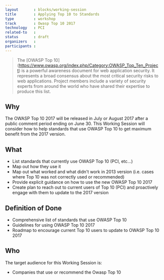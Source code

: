 ```yaml
---
layout       : blocks/working-session
title        : Applying Top 10 to Standards
type         : workshop
track        : Owasp Top 10 2017
technology   : PCI
related-to   :
status       : draft
organizers   :
participants :
---
```


>The [OWASP Top 10] (https://www.owasp.org/index.php/Category:OWASP_Top_Ten_Project) is a powerful awareness document for web application security. It represents a broad consensus about the most critical security risks to web applications. Project members include a variety of security experts from around the world who have shared their expertise to produce this list.

## Why

The OWASP Top 10 2017 will be released in July or August 2017 after a public comment period ending on June 30. This Working Session will consider how to help standards that use OWASP Top 10 to get maximum benefit from the 2017 version. 

## What

 - List standards that currently use OWASP Top 10 (PCI, etc...)
 - Map out how they use it
 - Map out what worked and what didn't work in 2013 version (i.e. cases where Top 10 was not correctly used or recommended)
 - Provide explicit guidance on how to use the new OWASP Top 10 2017
 - Create plan to reach out to current users of Top 10 (PCI) and proactively engage with them to update to the 2017 version
 
## Definition of Done

- Comprehensive list of standards that use OWASP Top 10
- Guidelines for using OWASP Top 10 2017
- Roadmap to encourage current Top 10 users to update to OWASP Top 10 2017

## Who

The target audience for this Working Session is:

 - Companies that use or recommend the Owasp Top 10
